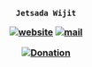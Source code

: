 <h3 align="center">

`Jetsada Wijit`

[![website](https://img.shields.io/badge/website-blue)](https://mcengine.github.io/rank-website)
[![mail](https://img.shields.io/badge/mail-blue)](mailto:mcengine@groups.outlook.com)

[![Donation](https://img.shields.io/badge/donation-white)](https://mcengine.github.io/donation)

</h3>